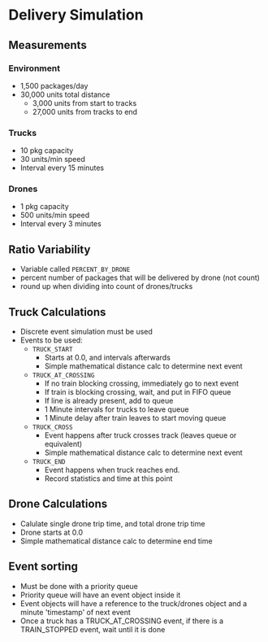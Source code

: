 # Delivery Simulation
## Measurements
### Environment
- 1,500 packages/day
- 30,000 units total distance
  - 3,000 units from start to tracks
  - 27,000 units from tracks to end
### Trucks
- 10 pkg capacity
- 30 units/min speed
- Interval every 15 minutes
### Drones
- 1 pkg capacity
- 500 units/min speed
- Interval every 3 minutes
## Ratio Variability
- Variable called `PERCENT_BY_DRONE`
- percent number of packages that will be delivered by drone (not count)
- round up when dividing into count of drones/trucks
## Truck Calculations
- Discrete event simulation must be used
- Events to be used:
  - `TRUCK_START` 
    - Starts at 0.0, and intervals afterwards
    - Simple mathematical distance calc to determine next event
  - `TRUCK_AT_CROSSING`
    - If no train blocking crossing, immediately go to next event
    - If train is blocking crossing, wait, and put in FIFO queue
    - If line is already present, add to queue
    - 1 Minute intervals for trucks to leave queue
    - 1 Minute delay after train leaves to start moving queue
  - `TRUCK_CROSS`
    - Event happens after truck crosses track (leaves queue or equivalent)
    - Simple mathematical distance calc to determine next event
  - `TRUCK_END`
    - Event happens when truck reaches end.
    - Record statistics and time at this point
## Drone Calculations
- Calulate single drone trip time, and total drone trip time
- Drone starts at 0.0
- Simple mathematical distance calc to determine end time
## Event sorting
- Must be done with a priority queue
- Priority queue will have an event object inside it
- Event objects will have a reference to the truck/drones object and a minute 'timestamp' of next event
- Once a truck has a TRUCK_AT_CROSSING event, if there is a TRAIN_STOPPED event, wait until it is done